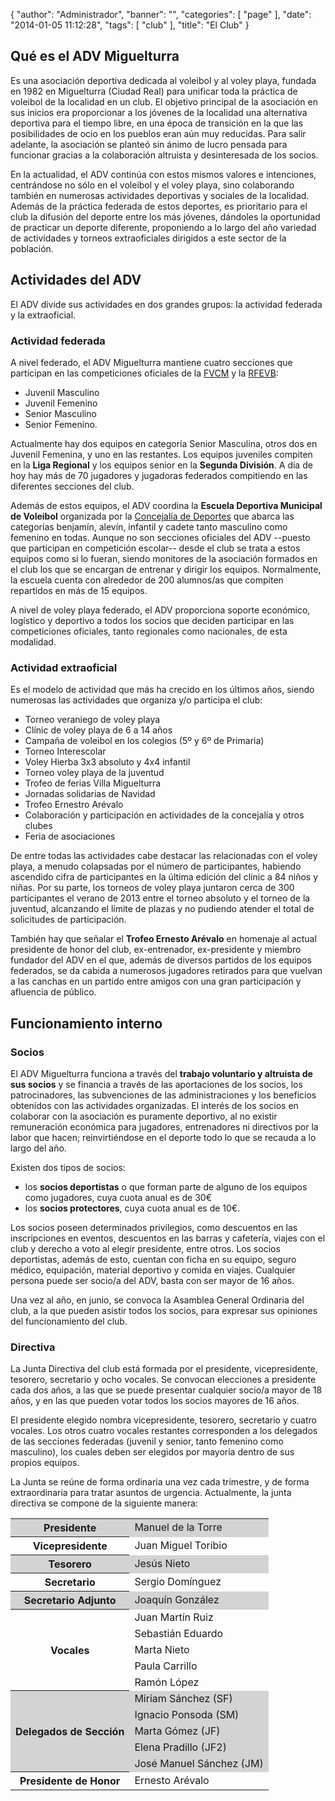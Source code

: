 {
  "author": "Administrador",
  "banner": "",
  "categories": [
    "page"
  ],
  "date": "2014-01-05 11:12:28",
  "tags": [
    "club"
  ],
  "title": "El Club"
}

## Qué es el ADV Miguelturra

Es una asociación deportiva dedicada al voleibol y al voley playa,
fundada en 1982 en Miguelturra (Ciudad Real) para unificar toda la
práctica de voleibol de la localidad en un club. El objetivo principal
de la asociación en sus inicios era proporcionar a los jóvenes de la
localidad una alternativa deportiva para el tiempo libre, en una época
de transición en la que las posibilidades de ocio en los pueblos eran
aún muy reducidas. Para salir adelante, la asociación se planteó sin
ánimo de lucro pensada para funcionar gracias a la colaboración
altruista y desinteresada de los socios.

En la actualidad, el ADV continúa con estos mismos valores e
intenciones, centrándose no sólo en el voleibol y el voley playa, sino
colaborando también en numerosas actividades deportivas y sociales de
la localidad. Además de la práctica federada de estos deportes, es
prioritario para el club la difusión del deporte entre los más jóvenes,
dándoles la oportunidad de practicar un deporte diferente, proponiendo
a lo largo del año variedad de actividades y torneos extraoficiales
dirigidos a este sector de la población.

## Actividades del ADV

El ADV divide sus actividades en dos grandes grupos: la actividad
federada y la extraoficial.

### Actividad federada

A nivel federado, el ADV Miguelturra mantiene cuatro secciones que
participan en las competiciones oficiales de la [FVCM][fvcm] y la [RFEVB][rfevb]:

- Juvenil Masculino
- Juvenil Femenino
- Senior Masculino
- Senior Femenino.

Actualmente hay dos equipos en categoría Senior Masculina, otros dos
en Juvenil Femenina, y uno en las restantes. Los equipos juveniles
compiten en la **Liga Regional** y los equipos senior en la **Segunda
División**. A día de hoy hay más de 70 jugadores y jugadoras federados
compitiendo en las diferentes secciones del club.

Además de estos equipos, el ADV coordina la **Escuela Deportiva
Municipal de Voleibol** organizada por
la [Concejalía de Deportes][cmd] que abarca las categorías benjamín,
alevín, infantil y cadete tanto masculino como femenino en
todas. Aunque no son secciones oficiales del ADV --puesto que
participan en competición escolar-- desde el club se trata a estos
equipos como si lo fueran, siendo monitores de la asociación formados
en el club los que se encargan de entrenar y dirigir los
equipos. Normalmente, la escuela cuenta con alrededor de 200
alumnos/as que compiten repartidos en más de 15 equipos.

A nivel de voley playa federado, el ADV proporciona soporte económico,
logístico y deportivo a todos los socios que deciden participar en las
competiciones oficiales, tanto regionales como nacionales, de esta
modalidad.

### Actividad extraoficial

Es el modelo de actividad que más ha crecido en los últimos años,
siendo numerosas las actividades que organiza y/o participa el club:

- Torneo veraniego de voley playa
- Clínic de voley playa de 6 a 14 años
- Campaña de voleibol en los colegios (5º y 6º de Primaria)
- Torneo Interescolar
- Voley Hierba 3x3 absoluto y 4x4 infantil
- Torneo voley playa de la juventud
- Trofeo de ferias Villa Miguelturra
- Jornadas solidarias de Navidad
- Trofeo Ernestro Arévalo
- Colaboración y participación en actividades de la concejalía y otros clubes
- Feria de asociaciones

De entre todas las actividades cabe destacar las relacionadas con el
voley playa, a menudo colapsadas por el número de participantes,
habiendo ascendido cifra de participantes en la última edición del
clínic a 84 niños y niñas. Por su parte, los torneos de voley playa
juntaron cerca de 300 participantes el verano de 2013 entre el torneo
absoluto y el torneo de la juventud, alcanzando el límite de plazas y
no pudiendo atender el total de solicitudes de participación.

También hay que señalar el **Trofeo Ernesto Arévalo** en homenaje al
actual presidente de honor del club, ex-entrenador, ex-presidente y
miembro fundador del ADV en el que, además de diversos partidos de los
equipos federados, se da cabida a numerosos jugadores retirados para
que vuelvan a las canchas en un partido entre amigos con una gran
participación y afluencia de público.

## Funcionamiento interno

### Socios

El ADV Miguelturra funciona a través del **trabajo voluntario y
altruista de sus socios** y se financia a través de las aportaciones
de los socios, los patrocinadores, las subvenciones de las
administraciones y los beneficios obtenidos con las actividades
organizadas. El interés de los socios en colaborar con la asociación
es puramente deportivo, al no existir remuneración económica para
jugadores, entrenadores ni directivos por la labor que hacen;
reinvirtiéndose en el deporte todo lo que se recauda a lo largo del
año.

Existen dos tipos de socios:

- los **socios deportistas** o que forman parte de alguno de los
equipos como jugadores, cuya cuota anual es de 30€
- los **socios protectores**, cuya cuota anual es de 10€.

Los socios poseen determinados privilegios, como descuentos en las
inscripciones en eventos, descuentos en las barras y cafetería, viajes
con el club y derecho a voto al elegir presidente, entre otros. Los
socios deportistas, además de esto, cuentan con ficha en su equipo,
seguro médico, equipación, material deportivo y comida en
viajes. Cualquier persona puede ser socio/a del ADV, basta con ser mayor de 16
años.

Una vez al año, en junio, se convoca la Asamblea General Ordinaria del
club, a la que pueden asistir todos los socios, para expresar sus
opiniones del funcionamiento del club.

### Directiva

La Junta Directiva del club está formada por el presidente,
vicepresidente, tesorero, secretario y ocho vocales. Se convocan
elecciones a presidente cada dos años, a las que se puede presentar
cualquier socio/a mayor de 18 años, y en las que pueden votar todos
los socios mayores de 16 años.

El presidente elegido nombra vicepresidente, tesorero, secretario y
cuatro vocales. Los otros cuatro vocales restantes corresponden a los
delegados de las secciones federadas (juvenil y senior, tanto femenino
como masculino), los cuales deben ser elegidos por mayoría dentro de
sus propios equipos.

La Junta se reúne de forma ordinaria una vez cada trimestre, y de forma
extraordinaria para tratar asuntos de urgencia. Actualmente, la junta
directiva se compone de la siguiente manera:

<table>
<tr style="background: lightgray"> <th>Presidente</th>          <td>Manuel de la Torre</td> </tr>
<tr> <th>Vicepresidente</th>      <td>Juan Miguel Toribio</td> </tr>
<tr style="background: lightgray"> <th>Tesorero </th>           <td>Jesús Nieto</td> </tr>
<tr> <th>Secretario </th>         <td>Sergio Domínguez</td> </tr>
<tr style="background: lightgray"> <th>Secretario Adjunto</th>  <td>Joaquín González</td> </tr>
<tr> <th rowspan="5">Vocales</th> <td>Juan Martín Ruiz</td> </tr>
<tr> 					          <td>Sebastián Eduardo</td> </tr>
<tr> 					          <td>Marta Nieto</td> </tr>
<tr> 					          <td>Paula Carrillo</td> </tr>
<tr> 					          <td>Ramón López</td> </tr>
<tr style="background: lightgray"> <th rowspan="5">Delegados de Sección </th>
                                   <td>Miriam Sánchez (SF)</td> </tr>
<tr style="background: lightgray"> <td>Ignacio Ponsoda (SM)</td> </tr>
<tr style="background: lightgray"> <td>Marta Gómez (JF)</td> </tr>
<tr style="background: lightgray"> <td>Elena Pradillo (JF2)</td> </tr>
<tr style="background: lightgray"> <td>José Manuel Sánchez (JM)</td> </tr>
<tr> <th>Presidente de Honor  </th> <td>Ernesto Arévalo</td> </tr>
</table>

<br/>


[fvcm]: http://www.fvcm.net "Federación de Voleibol de Castilla-La Mancha"
[rfevb]: http://www.rfevb.es "Real Federación Española de Voleibol"
[cmd]: http://www.miguelturra.es/miguelturra/deportes "Concejalía de Deportes de Miguelturra"
